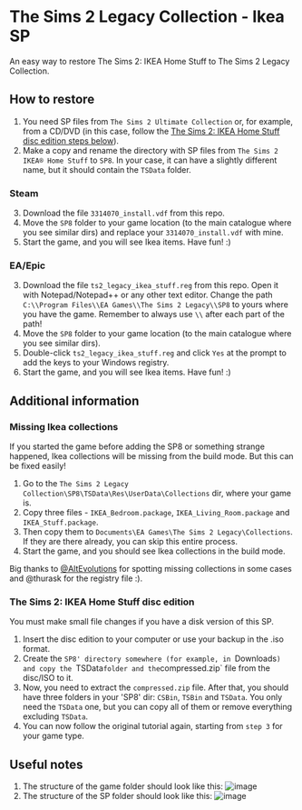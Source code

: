 # The Sims 2 Legacy Collection - Ikea SP
An easy way to restore The Sims 2: IKEA Home Stuff to The Sims 2 Legacy Collection.

## How to restore

1. You need SP files from `The Sims 2 Ultimate Collection` or, for example, from a CD/DVD (in this case, follow the [The Sims 2: IKEA Home Stuff disc edition steps below](https://github.com/hiloyt/the-sims-2-legacy-ikea/main/README.md#the-sims-2-ikea-home-stuff-disc-edition)).
2. Make a copy and rename the directory with SP files from `The Sims 2 IKEA® Home Stuff` to `SP8`. In your case, it can have a slightly different name, but it should contain the `TSData` folder.

### Steam

3. Download the file `3314070_install.vdf` from this repo.
4. Move the `SP8` folder to your game location (to the main catalogue where you see similar dirs) and replace your `3314070_install.vdf` with mine.
5. Start the game, and you will see Ikea items. Have fun! :)

### EA/Epic

3. Download the file `ts2_legacy_ikea_stuff.reg` from this repo. Open it with Notepad/Notepad++ or any other text editor. Change the path `C:\\Program Files\\EA Games\\The Sims 2 Legacy\\SP8` to yours where you have the game. Remember to always use `\\` after each part of the path!
4. Move the `SP8` folder to your game location (to the main catalogue where you see similar dirs).
5. Double-click `ts2_legacy_ikea_stuff.reg` and click `Yes` at the prompt to add the keys to your Windows registry.
6. Start the game, and you will see Ikea items. Have fun! :)

## Additional information

### Missing Ikea collections
If you started the game before adding the SP8 or something strange happened, Ikea collections will be missing from the build mode. But this can be fixed easily!

1. Go to the `The Sims 2 Legacy Collection\SP8\TSData\Res\UserData\Collections` dir, where your game is.
2. Copy three files - `IKEA_Bedroom.package`, `IKEA_Living_Room.package` and `IKEA_Stuff.package`.
3. Then copy them to `Documents\EA Games\The Sims 2 Legacy\Collections`. If they are there already, you can skip this entire process.
4. Start the game, and you should see Ikea collections in the build mode.

Big thanks to [@AltEvolutions](https://github.com/hiloyt/the-sims-2-legacy-ikea/issues/1) for spotting missing collections in some cases and @thurask for the registry file :).

### The Sims 2: IKEA Home Stuff disc edition
You must make small file changes if you have a disk version of this SP.

1. Insert the disc edition to your computer or use your backup in the .iso format.
2. Create the `SP8' directory somewhere (for example, in `Downloads`) and copy the `TSData` folder and the `compressed.zip` file from the disc/ISO to it.
3. Now, you need to extract the `compressed.zip` file. After that, you should have three folders in your 'SP8' dir: `CSBin`, `TSBin` and `TSData`. You only need the `TSData` one, but you can copy all of them or remove everything excluding `TSData`.
4. You can now follow the original tutorial again, starting from `step 3` for your game type.

## Useful notes

1. The structure of the game folder should look like this:
![image](https://github.com/user-attachments/assets/7b31a32c-bd5a-4894-adbf-c4d0b626d88f)
2. The structure of the SP folder should look like this:
![image](https://github.com/user-attachments/assets/f9e36119-a08f-40c4-817d-3ad85bc4f9c0)


